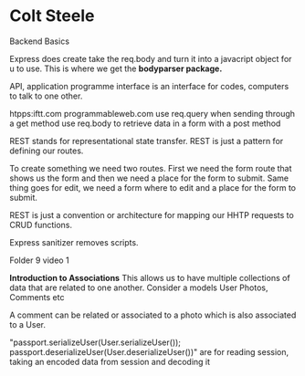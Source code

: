 # Colt Steele
Backend Basics

Express does create take the req.body and turn it into a javacript object for u to use. This is where we get the **bodyparser package.**


API, application programme interface is an interface for codes, computers to talk to one other.

htpps:iftt.com
programmableweb.com
use req.query when sending through a get method
use req.body to retrieve data in a form with a post method

REST stands for representational state transfer. 
REST is just a pattern for defining our routes.

To create something we need two routes. First we need the form route that shows us the form and then we need a place for the form to submit. Same thing goes for edit, we need a form where to edit and a place for the form to submit.

REST is just a convention or architecture for mapping our HHTP requests to CRUD functions.

Express sanitizer removes scripts.



Folder 9 video 1

**Introduction to Associations**
This allows us to have multiple collections of data that are related to one another.
Consider a models
User
Photos, Comments etc

A comment can be related or associated to a photo which is also associated to a User. 

"passport.serializeUser(User.serializeUser());
passport.deserializeUser(User.deserializeUser())" are for reading session, taking an encoded data from session and decoding it